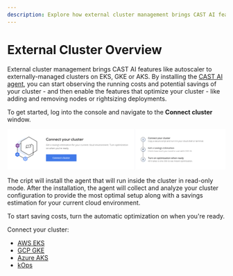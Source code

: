 ```yaml
---
description: Explore how external cluster management brings CAST AI features to externally managed clusters in EKS, GKE or AKS.
---
```


# External Cluster Overview

External cluster management brings CAST AI features like autoscaler to externally-managed clusters on EKS, GKE
or AKS. By installing the [CAST AI agent](https://github.com/castai/k8s-agent), you can start observing the running costs and potential savings of your cluster - and then enable the features that optimize your cluster - like adding and removing nodes or rightsizing deployments.

To get started, log into the console and navigate to the **Connect cluster** window.

![img.png](../screenshots/connect-cluster.png)

The cript will install the agent that will run inside the cluster in read-only mode. After the installation, the agent will collect and analyze your cluster configuration to provide the most optimal setup along with a savings estimation for your current cloud environment.

To start saving costs, turn the automatic optimization on when you're ready.

Connect your cluster:

- [AWS EKS](./eks/eks.md)
- [GCP GKE](./gke/gke.md)
- [Azure AKS](./aks/aks.md)
- [kOps](./kops/kops.md)
